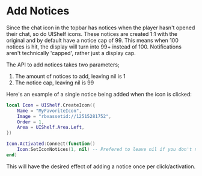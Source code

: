# Add Notices

Since the chat icon in the topbar has notices when the player hasn't opened their chat, so do UIShelf icons. These notices are created 1:1 with the original and by default have a notice cap of 99. This means when 100 notices is hit, the display will turn into 99+ instead of 100. Notifications aren't technically 'capped', rather just a display cap.

The API to add notices takes two parameters;

1. The amount of notices to add, leaving nil is 1
2. The notice cap, leaving nil is 99

Here's an example of a single notice being added when the icon is clicked:

```lua
local Icon = UIShelf.CreateIcon({
	Name = "MyFavoriteIcon",
	Image = "rbxassetid://12515281752",
	Order = 1,
	Area = UIShelf.Area.Left,
})

Icon.Activated:Connect(function() 
	Icon:SetIconNotices(1, nil) -- Prefered to leave nil if you don't need to change the limit. This cuts down on string interpolation since the result is cached
end)
```

This will have the desired effect of adding a notice once per click/activation.